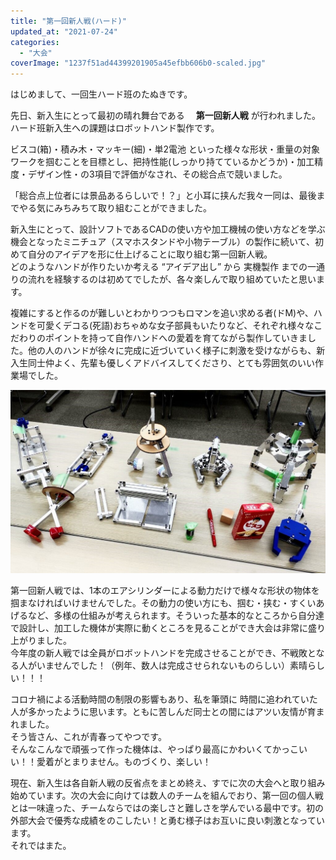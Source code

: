 ```yaml
---
title: "第一回新人戦(ハード)"
updated_at: "2021-07-24"
categories: 
  - "大会"
coverImage: "1237f51ad44399201905a45efbb606b0-scaled.jpg"
---
```


はじめまして、一回生ハード班のたぬきです。

先日、新入生にとって最初の晴れ舞台である　 **第一回新人戦** が行われました。  
ハード班新入生への課題はロボットハンド製作です。

ビスコ(箱)・積み木・マッキー(細)・単2電池 といった様々な形状・重量の対象ワークを掴むことを目標とし、把持性能(しっかり持てているかどうか)・加工精度・デザイン性・の3項目で評価がなされ、その総合点で競いました。

「総合点上位者には景品あるらしいで！？」と小耳に挟んだ我々一同は、最後までやる気にみちみちて取り組むことができました。

新入生にとって、設計ソフトであるCADの使い方や加工機械の使い方などを学ぶ機会となったミニチュア（スマホスタンドや小物テーブル）の製作に続いて、初めて自分のアイデアを形に仕上げることに取り組む第一回新人戦。  
どのようなハンドが作りたいか考える “アイデア出し” から 実機製作 までの一通りの流れを経験するのは初めてでしたが、各々楽しんで取り組めていたと思います。

複雑にすると作るのが難しいとわかりつつもロマンを追い求める者(ドM)や、ハンドを可愛くデコる(死語)おちゃめな女子部員もいたりなど、それぞれ様々なこだわりのポイントを持って自作ハンドへの愛着を育てながら製作していきました。他の人のハンドが徐々に完成に近づいていく様子に刺激を受けながらも、新入生同士仲よく、先輩も優しくアドバイスしてくださり、とても雰囲気のいい作業場でした。

[![](images/1237f51ad44399201905a45efbb606b0-1024x595.jpg)](https://blog.fortefibre.net/wp-content/uploads/2021/07/1237f51ad44399201905a45efbb606b0-scaled.jpg)

第一回新人戦では、1本のエアシリンダーによる動力だけで様々な形状の物体を掴まなければいけませんでした。その動力の使い方にも、掴む・挟む・すくいあげるなど、多様の仕組みが考えられます。そういった基本的なところから自分達で設計し、加工した機体が実際に動くところを見ることができ大会は非常に盛り上がりました。  
今年度の新人戦では全員がロボットハンドを完成させることができ、不戦敗となる人がいませんでした！（例年、数人は完成させられないものらしい）素晴らしい！！！

コロナ禍による活動時間の制限の影響もあり、私を筆頭に 時間に追われていた人が多かったように思います。ともに苦しんだ同士との間にはアツい友情が育まれました。  
そう皆さん、これが青春ってやつです。  
そんなこんなで頑張って作った機体は、やっぱり最高にかわいくてかっこいい！！愛着がとまりません。ものづくり、楽しい！

現在、新入生は各自新人戦の反省点をまとめ終え、すでに次の大会へと取り組み始めています。次の大会に向けては数人のチームを組んでおり、第一回の個人戦とは一味違った、チームならではの楽しさと難しさを学んでいる最中です。初の外部大会で優秀な成績をのこしたい！と勇む様子はお互いに良い刺激となっています。  
それではまた。
